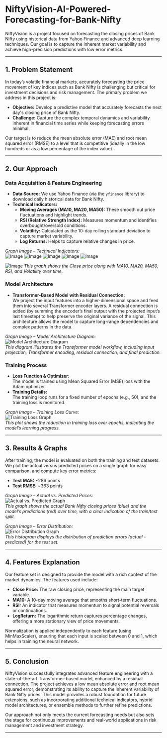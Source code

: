 # NiftyVision-AI-Powered-Forecasting-for-Bank-Nifty

NiftyVision is a project focused on forecasting the closing prices of Bank Nifty using historical data from Yahoo Finance and advanced deep learning techniques. Our goal is to capture the inherent market variability and achieve high-precision predictions with low error metrics.

---

## 1. Problem Statement

In today’s volatile financial markets, accurately forecasting the price movement of key indices such as Bank Nifty is challenging but critical for investment decisions and risk management. The primary problem we address in this project is:

- **Objective:** Develop a predictive model that accurately forecasts the next day's closing price of Bank Nifty.
- **Challenge:** Capture the complex temporal dynamics and variability inherent in financial time series while keeping forecasting errors minimal.

Our target is to reduce the mean absolute error (MAE) and root mean squared error (RMSE) to a level that is competitive (ideally in the low hundreds or as a low percentage of the index value).

---

## 2. Our Approach

### Data Acquisition & Feature Engineering
- **Data Source:** We use Yahoo Finance (via the `yfinance` library) to download daily historical data for Bank Nifty.
- **Technical Indicators:**  
  - **Moving Averages (MA10, MA20, MA50):** These smooth out price fluctuations and highlight trends.  
  - **RSI (Relative Strength Index):** Measures momentum and identifies overbought/oversold conditions.  
  - **Volatility:** Calculated as the 10-day rolling standard deviation to capture market variability.  
  - **Log Returns:** Helps to capture relative changes in price.
  
*Graph Image – Technical Indicators:*  
![Image](https://github.com/user-attachments/assets/ca67c81d-7ca2-4a2a-b381-72e38defda34)
![Image](https://github.com/user-attachments/assets/e74e387d-b623-4417-b465-8c95e1eaa6e2)
![Image](https://github.com/user-attachments/assets/c787515a-2c70-48b1-a617-2226dedde2bc)
![Image](https://github.com/user-attachments/assets/818579de-9578-4b79-89ab-e19a752b9305)
![Image](https://github.com/user-attachments/assets/86a0a019-7a9b-4b29-900c-07a869be7604)

![Image](https://github.com/user-attachments/assets/7b67aed5-36d3-48dd-8cd8-0be81382f913)
_This graph shows the Close price along with MA10, MA20, MA50, RSI, and Volatility over time._

### Model Architecture
- **Transformer-Based Model with Residual Connection:**  
  We project the input features into a higher-dimensional space and feed them into several Transformer encoder layers. A residual connection is added (by summing the encoder’s final output with the projected input’s last timestep) to help preserve the original variance of the signal. This architecture allows the model to capture long-range dependencies and complex patterns in the data.
  
*Graph Image – Model Architecture Diagram:*  
![Model Architecture Diagram](https://your-image-link.com/model_architecture.png)  
_This diagram illustrates the Transformer model workflow, including input projection, Transformer encoding, residual connection, and final prediction._

### Training Process
- **Loss Function & Optimizer:**  
  The model is trained using Mean Squared Error (MSE) loss with the Adam optimizer.
- **Training Details:**  
  The training loop runs for a fixed number of epochs (e.g., 50), and the training loss is monitored.
  
*Graph Image – Training Loss Curve:*  
![Training Loss Graph](https://your-image-link.com/training_loss.png)  
_This plot shows the reduction in training loss over epochs, indicating the model’s learning progress._

---

## 3. Results & Graphs

After training, the model is evaluated on both the training and test datasets. We plot the actual versus predicted prices on a single graph for easy comparison, and compute key error metrics:

- **Test MAE:** ~286 points  
- **Test RMSE:** ~363 points

*Graph Image – Actual vs. Predicted Prices:*  
![Actual vs. Predicted Graph](https://your-image-link.com/actual_vs_predicted.png)  
_This graph shows the actual Bank Nifty closing prices (blue) and the model’s predictions (red) over time, with a clear indication of the train/test split._

*Graph Image – Error Distribution:*  
![Error Distribution Graph](https://your-image-link.com/error_distribution.png)  
_This histogram displays the distribution of prediction errors (actual - predicted) for the test set._

---

## 4. Features Explanation

Our feature set is designed to provide the model with a rich context of the market dynamics. The features used include:

- **Close Price:** The raw closing price, representing the main target variable.
- **MA10:** A 10-day moving average that smooths short-term fluctuations.
- **RSI:** An indicator that measures momentum to signal potential reversals or continuations.
- **LogReturn:** The logarithmic return captures percentage changes, offering a more stationary view of price movements.

Normalization is applied independently to each feature (using MinMaxScaler), ensuring that each input is scaled between 0 and 1, which helps in training the neural network.

---

## 5. Conclusion

NiftyVision successfully integrates advanced feature engineering with a state-of-the-art Transformer-based model, enhanced by a residual connection. The project achieves a low mean absolute error and root mean squared error, demonstrating its ability to capture the inherent variability of Bank Nifty prices. This model provides a robust foundation for future extensions, such as incorporating additional technical indicators, hybrid model architectures, or ensemble methods to further refine predictions.

Our approach not only meets the current forecasting needs but also sets the stage for continuous improvements and real-world applications in risk management and investment strategy.

---

